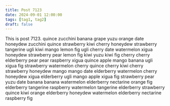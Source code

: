 ```yaml
---
title: Post 7123
date: 2024-09-01 12:00:00
tags: [tag1, tag2]
draft: false
---
```

This is post 7123.
quince
zucchini
banana
grape
yuzu
orange
date
honeydew
zucchini
quince
strawberry
kiwi
cherry
honeydew
strawberry
tangerine
ugli
kiwi
mango
lemon
fig
ugli
cherry
date
watermelon
xigua
honeydew
strawberry
pear
lemon
fig
kiwi
yuzu
kiwi
fig
cherry
cherry
elderberry
pear
pear
raspberry
xigua
quince
apple
mango
banana
ugli
xigua
fig
strawberry
watermelon
cherry
quince
cherry
kiwi
cherry
strawberry
honeydew
mango
mango
date
elderberry
watermelon
cherry
honeydew
xigua
elderberry
ugli
mango
apple
xigua
fig
strawberry
pear
yuzu
date
banana
banana
watermelon
elderberry
nectarine
orange
fig
elderberry
tangerine
raspberry
watermelon
tangerine
elderberry
strawberry
quince
kiwi
orange
elderberry
honeydew
watermelon
elderberry
nectarine
raspberry
fig

